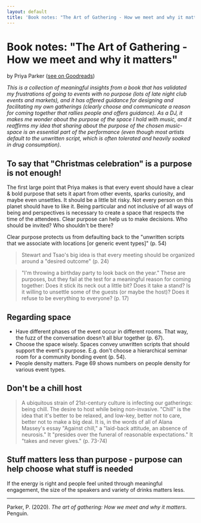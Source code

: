 ```yaml
---
layout: default
title: 'Book notes: "The Art of Gathering - How we meet and why it matters"'
---
```

# Book notes: "The Art of Gathering - How we meet and why it matters"
by Priya Parker ([see on Goodreads](https://www.goodreads.com/book/show/37424706-the-art-of-gathering?from_search=true&from_srp=true&qid=1T4Wv25XI4&rank=1))

*This is a collection of meaningful insights from a book that has validated my frustrations of going to events with no purpose (lots of late night club events and markets), and it has offered guidance for designing and facilitating my own gatherings (clearly choose and communicate a reason for coming together that rallies people and offers guidance). As a DJ, it makes me wonder about the purpose of the space I hold with music, and it reaffirms my idea that sharing about the purpose of  the chosen music-space is an essential part of the performance (even though most artists default to the unwritten script, which is often tolerated and heavily soaked in drug consumption)*. 

## To say that "Christmas celebration" is a purpose is not enough!
The first large point that Priya makes is that every event should have a clear & bold purpose that sets it apart from other events, sparks curiosity, and maybe even unsettles. It should be a little bit risky. Not every person on this planet should have to like it. Being particular and not inclusive of all ways of being and perspectives is necessary to create a space that respects the time of the attendees. Clear purpose can  help us to make decisions. Who should be invited? Who shouldn't be there? 

Clear purpose protects us from defaulting back to the "unwritten scripts that we associate with locations [or generic event types]" (p. 54)

>Stewart and Tsao's big idea is that every meeting should be organized around a "desired outcome" (p. 24)

>"I'm throwing a birthday party to look back on the year." These are purposes, but they fail at the test for a meaningful reason for coming together: Does it stick its neck out a little bit? Does it take a stand? Is it willing to unsettle some of the guests (or maybe the host)? Does it refuse to be everything to everyone? (p. 17)

## Regarding space
- Have different phases of the event occur in different rooms. That way, the fuzz of the conversation doesn't all blur together (p. 67).
- Choose the space wisely. Spaces convey unwritten scripts that should support the event's purpose. E.g. don't choose a hierarchical seminar room for a community bonding event (p. 54).
- People density matters. Page 69 shows numbers on people density for various event types. 

## Don't be a chill host
>A ubiquitous strain of 21st-century culture is infecting our gatherings: being chill. The desire to host while being non-invasive. "Chill" is the idea that it's better to be relaxed, and low-key, better not to care, better not to make a big deal. It is, in the words of all of Alana Massey's essay "Against chill," a "laid-back attitude, an absence of neurosis." It "presides over the funeral of reasonable expectations." It "takes and never gives." (p. 73-74)

## Stuff matters less than purpose - purpose can help choose what stuff is needed
If the energy is right and people feel united through meaningful engagement, the size of the speakers and variety of drinks matters less.

____

Parker, P. (2020). _The art of gathering: How we meet and why it matters_. Penguin.
